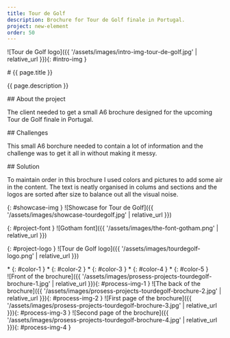 ```yaml
---
title: Tour de Golf
description: Brochure for Tour de Golf finale in Portugal.
project: new-element
order: 50
---
```


![Tour de Golf logo]({{ '/assets/images/intro-img-tour-de-golf.jpg' | relative_url }}){: #intro-img }

<div id="intro">
<div id="intro-container" markdown="1">
# {{ page.title }}

{{ page.description }}
</div>
</div>

<div id="info-container">
<article markdown="1">
## About the project

The client needed to get a small A6 brochure designed for the upcoming Tour de
Golf finale in Portugal.
</article>

<article markdown="1">
## Challenges

This small A6 borchure needed to contain a lot of information and the challenge
was to get it all in without making it messy.
</article>

<article markdown="1">
## Solution

To maintain order in this brochure I used colors and pictures to add some air in
the content. The text is neatly organised in colums and sections and the logos
are sorted after size to balance out all the visual noise.
</article>
</div>

{: #showcase-img }
![Showcase for Tour de Golf]({{ '/assets/images/showcase-tourdegolf.jpg' | relative_url }})

<div id="project-profile" markdown="1">
{: #project-font }
![Gotham font]({{ '/assets/images/the-font-gotham.png' | relative_url }})

{: #project-logo }
![Tour de Golf logo]({{ '/assets/images/tourdegolf-logo.png' | relative_url }})

<div id="color-profile" markdown="1">
* {: #color-1 }
* {: #color-2 }
* {: #color-3 }
* {: #color-4 }
* {: #color-5 }
</div>
</div>

<div id="process" markdown="1">
![Front of the brochure]({{ '/assets/images/prosess-projects-tourdegolf-brochure-1.jpg' | relative_url }}){: #process-img-1 }
![The back of the brochure]({{ '/assets/images/prosess-projects-tourdegolf-brochure-2.jpg' | relative_url }}){: #process-img-2 }
![First page of the brochure]({{ '/assets/images/prosess-projects-tourdegolf-brochure-3.jpg' | relative_url }}){: #process-img-3 }
![Second page of the brochure]({{ '/assets/images/prosess-projects-tourdegolf-brochure-4.jpg' | relative_url }}){: #process-img-4 }
</div>

